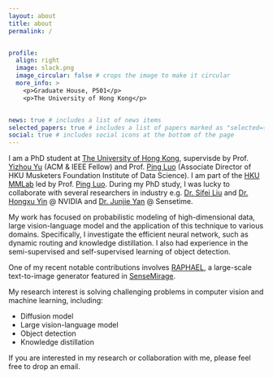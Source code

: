 ```yaml
---
layout: about
title: about
permalink: /


profile:
  align: right
  image: slack.png
  image_circular: false # crops the image to make it circular
  more_info: >
    <p>Graduate House, P501</p>
    <p>The University of Hong Kong</p>


news: true # includes a list of news items
selected_papers: true # includes a list of papers marked as "selected={true}"
social: true # includes social icons at the bottom of the page
---
```


I am a PhD student at [The University of Hong Kong](https://www.hku.hk/), supervisde by Prof. [Yizhou Yu](https://i.cs.hku.hk/~yzyu/) (ACM & IEEE Fellow) and Prof. [Ping Luo](https://www.cs.hku.hk/index.php/people/academic-staff/pluo) (Associate Director of HKU Musketers Foundation Institute of Data Science). I am part of the [HKU MMLab](https://mmlab-hku.com/) led by Prof. [Ping Luo](https://www.cs.hku.hk/index.php/people/academic-staff/pluo). During my PhD study, I was lucky to collaborate with several researchers in industry e.g. [Dr. Sifei Liu](https://sifeiliu.net/) and [Dr. Hongxu Yin](https://hongxu-yin.github.io/) @ NVIDIA and [Dr. Junjie Yan](https://scholar.google.com/citations?user=rEYarG0AAAAJ&hl=zh-CN) @ Sensetime. 

My work has focused on probabilistic modeling of high-dimensional data, large vision-language model and the application of this technique to various domains. Specifically, I investigate the efficient neural network, such as dynamic routing and knowledge distillation. I also had experience in the semi-supervised and self-supervised learning of object detection.

One of my recent notable contributions involves [RAPHAEL](https://raphael-painter.github.io/), a large-scale text-to-image generator featured in [SenseMirage](https://miaohua.sensetime.com/).

My research interest is solving challenging problems in computer vision and machine learning, including:
 - Diffusion model
 - Large vision-language model
 - Object detection 
 - Knowledge distillation

If you are interested in my research or collaboration with me, please feel free to drop an email.

